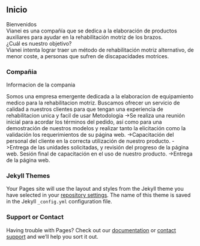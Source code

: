 ## Inicio
Bienvenidos<br>
Vianei es una compañía que se dedica a la elaboración de productos auxiliares para ayudar en la rehabilitación motriz de los brazos.<br>
	¿Cuál es nuestro objetivo?<br>
Vianei intenta lograr traer un método de rehabilitación motriz alternativo, de menor coste, a personas que sufren de discapacidades motrices.


	

### Compañia
Informacion de la compania

Somos una empresa emergente dedicada a la elaboracion de equipamiento medico para la rehabilitacion motriz.
Buscamos ofrecer un servicio de calidad a nuestros clientes para que tengan una experiencia de rehabilitacion unica y facil de usar
	Metodologia
->Se realiza una reunión inicial para acordar los términos del pedido, así como para una demostración de nuestros modelos y realizar tanto la elicitación como la validación los requerimientos de su página web.
->Capacitación del personal del cliente en la correcta utilización de nuestro producto.
->Entrega de las unidades solicitadas, y revisión del progreso de la página web. Sesión final de capacitación en el uso de nuestro producto.
->Entrega de la página web.

### Jekyll Themes

Your Pages site will use the layout and styles from the Jekyll theme you have selected in your [repository settings](https://github.com/RiquelmerGaxiola/riquelmergaxiola.github.io/settings). The name of this theme is saved in the Jekyll `_config.yml` configuration file.

### Support or Contact

Having trouble with Pages? Check out our [documentation](https://help.github.com/categories/github-pages-basics/) or [contact support](https://github.com/contact) and we’ll help you sort it out.
